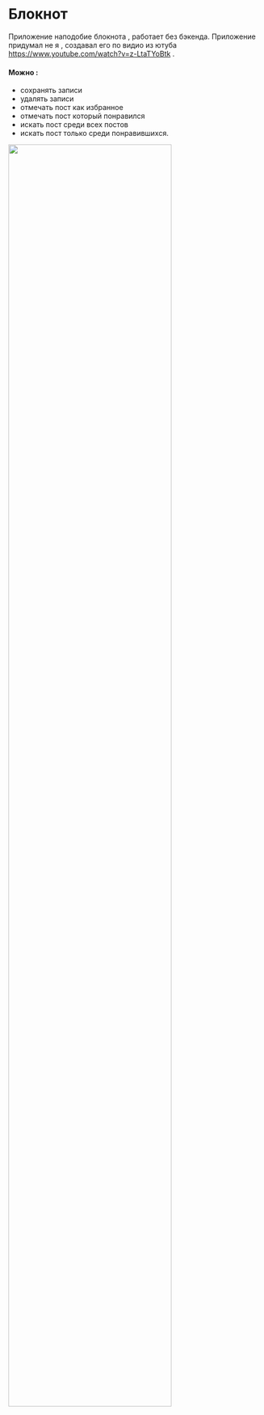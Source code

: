 # Блокнот

Приложение наподобие блокнота , работает без бэкенда. Приложение придумал не я , создавал его по видио из ютуба https://www.youtube.com/watch?v=z-LtaTYoBtk .
#### Можно :
- сохранять записи  
- удалять записи  
- отмечать пост как избранное 
- отмечать пост который понравился
- искать пост среди всех постов 
- искать пост только среди понравившихся.
<img src="serverless-notebook.gif" width="80%" height="80%"  />
